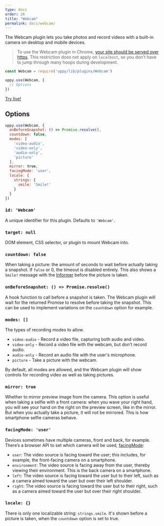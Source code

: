 ```yaml
---
type: docs
order: 26
title: "Webcam"
permalink: docs/webcam/
---
```


The Webcam plugin lets you take photos and record videos with a built-in camera on desktop and mobile devices.

> To use the Webcam plugin in Chrome, [your site should be served over https](https://developers.google.com/web/updates/2015/10/chrome-47-webrtc#public_service_announcements). This restriction does not apply on `localhost`, so you don't have to jump through many hoops during development.

```js
const Webcam = require('uppy/lib/plugins/Webcam')

uppy.use(Webcam, {
  // Options
})
```

[Try live!](/examples/dashboard/)

## Options

```js
uppy.use(Webcam, {
  onBeforeSnapshot: () => Promise.resolve(),
  countdown: false,
  modes: [
    'video-audio',
    'video-only',
    'audio-only',
    'picture'
  ],
  mirror: true,
  facingMode: 'user',
  locale: {
    strings: {
      smile: 'Smile!'
    }
  }
})
```

### `id: 'Webcam'`

A unique identifier for this plugin. Defaults to `'Webcam'`.

### `target: null`

DOM element, CSS selector, or plugin to mount Webcam into.

### `countdown: false`

When taking a picture: the amount of seconds to wait before actually taking a snapshot. If `false` or 0, the timeout is disabled entirely. This also shows a `Smile!` message with the [Informer](/docs/informer) before the picture is taken.

### `onBeforeSnapshot: () => Promise.resolve()`

A hook function to call before a snapshot is taken. The Webcam plugin will wait for the returned Promise to resolve before taking the snapshot. This can be used to implement variations on the `countdown` option for example.

### `modes: []`

The types of recording modes to allow.

 - `video-audio` - Record a video file, capturing both audio and video.
 - `video-only` - Record a video file with the webcam, but don't record audio.
 - `audio-only` - Record an audio file with the user's microphone.
 - `picture` - Take a picture with the webcam.

By default, all modes are allowed, and the Webcam plugin will show controls for recording video as well as taking pictures.

### `mirror: true`

Whether to mirror preview image from the camera. This option is useful when taking a selfie with a front camera: when you wave your right hand, you will see your hand on the right on the preview screen, like in the mirror. But when you actually take a picture, it will not be mirrored. This is how smartphone selfie cameras behave.

### `facingMode: 'user'`

Devices sometimes have multiple cameras, front and back, for example. There’s a browser API to set which camera will be used, [facingMode](https://developer.mozilla.org/en-US/docs/Web/API/MediaTrackConstraints/facingMode):

- `user`: The video source is facing toward the user; this includes, for example, the front-facing camera on a smartphone.
- `environment`:  The video source is facing away from the user, thereby viewing their environment. This is the back camera on a smartphone.
- `left`: The video source is facing toward the user but to their left, such as a camera aimed toward the user but over their left shoulder.
- `right`: The video source is facing toward the user but to their right, such as a camera aimed toward the user but over their right shoulder.


### `locale: {}`

There is only one localizable string: `strings.smile`. It's shown before a picture is taken, when the `countdown` option is set to true.
